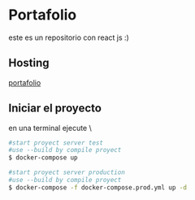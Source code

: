 # Portafolio
este es un repositorio con react js :)
## Hosting
[portafolio](https://al.coderatbest.com/)
## Iniciar el proyecto 
en una terminal ejecute \
```bash
#start proyect server test
#use --build by compile proyect
$ docker-compose up

#start proyect server production
#use --build by compile proyect
$ docker-compose -f docker-compose.prod.yml up -d
```